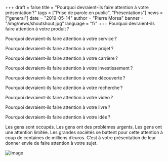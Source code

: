 +++
draft = false
title = "Pourquoi devraient-ils faire attention à votre présentation ?"
tags = ["Prise de parole en public", "Présentations"]
news = ["general"]
date = "2019-05-14"
author = "Pierre Morsa"
banner = "/img/news/shoutshout.jpg"
language = "fr"
+++
Pourquoi devraient-ils faire attention à votre produit ?

Pourquoi devraient-ils faire attention à votre service ?

Pourquoi devraient-ils faire attention à votre projet ?

Pourquoi devraient-ils faire attention à votre carrière ?

Pourquoi devraient-ils faire attention à votre investissement ?

Pourquoi devraient-ils faire attention à votre découverte ?

Pourquoi devraient-ils faire attention à votre recherche ?

Pourquoi devraient-ils faire attention à votre vidéo ?

Pourquoi devraient-ils faire attention à votre livre ?

Pourquoi devraient-ils faire attention à votre idée ?

Les gens sont occupés. Les gens ont des problèmes urgents. Les gens ont une attention limitée. Les grandes sociétés se battent pour cette attention à coup de centaines de millions d’euros. C’est à votre présentation de leur donner envie de faire attention à votre sujet.

![Image](/img/news/shoutshout.jpg)